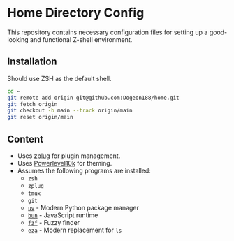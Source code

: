 # Home Directory Config

This repository contains necessary configuration files for setting up a good-looking and functional Z-shell environment.

## Installation

Should use ZSH as the default shell.

```sh
cd ~
git remote add origin git@github.com:Dogeon188/home.git
git fetch origin
git checkout -b main --track origin/main
git reset origin/main
```

## Content

- Uses [zplug](https://github.com/zplug/zplug) for plugin management.
- Uses [Powerlevel10k](https://github.com/romkatv/powerlevel10k) for theming.
- Assumes the following programs are installed:
  - `zsh`
  - `zplug`
  - `tmux`
  - `git`
  - [`uv`](https://docs.astral.sh/uv/) - Modern Python package manager
  - [`bun`](https://bun.com) - JavaScript runtime
  - [`fzf`](https://github.com/junegunn/fzf) - Fuzzy finder
  - [`eza`](https://github.com/eza-community/eza) - Modern replacement for `ls`
